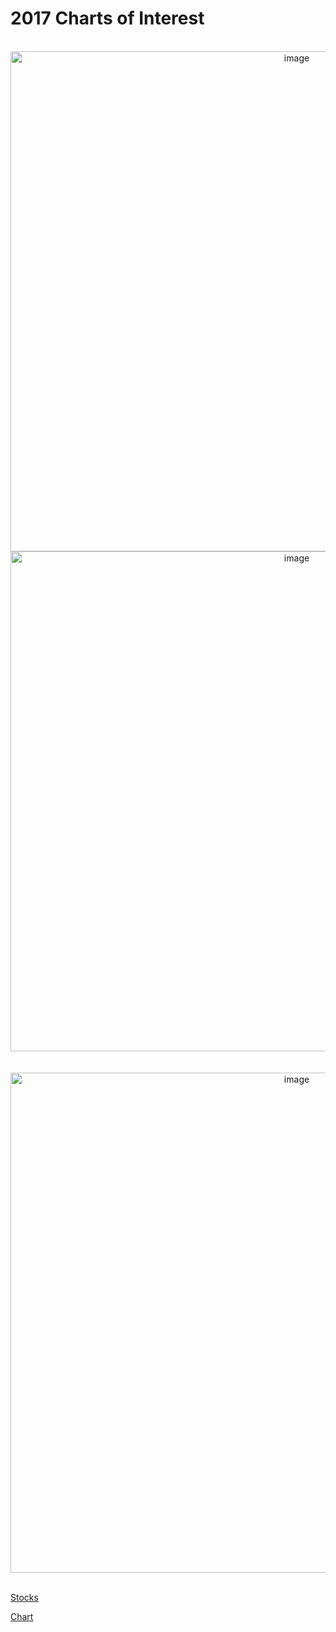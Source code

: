 # 2017 Charts of Interest

<br>
<div style="text-align: center;"> <IMG class="plain" SRC="Top_Discharges_2017.svg"  style="background:none; border:none; box-shadow:none;"  width="900" height="800" ALT="image">
<em></em></div>


 

<div style="text-align: center;"> <IMG class="plain" SRC="Top_Payments_2017.svg"  style="background:none; border:none; box-shadow:none;"  width="900" height="800" ALT="image">
<em></em></div>
<br>

   

<br>
<div style="text-align: center;"> <IMG class="plain" SRC="Sepsis_cumulative.svg"  style="background:none; border:none; box-shadow:none;"  width="900" height="800" ALT="image">
<em></em></div>
<br>





[Stocks](http://mvigoda.github.io/datasets/stocks.html)  

[Chart](http://mvigoda.github.io/chart.html)